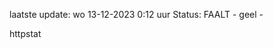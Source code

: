 laatste update: 
wo 13-12-2023  0:12   uur 
Status: FAALT - geel - 
<div class="service Y">httpstat</div>